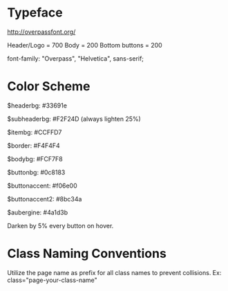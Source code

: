 # Typeface
http://overpassfont.org/

Header/Logo = 700
Body = 200
Bottom buttons = 200

font-family: "Overpass", "Helvetica", sans-serif;


# Color Scheme

$headerbg: #33691e

$subheaderbg: #F2F24D (always lighten 25%)

$itembg: #CCFFD7

$border: #F4F4F4

$bodybg: #FCF7F8

$buttonbg: #0c8183

$buttonaccent: #f06e00

$buttonaccent2: #8bc34a

$aubergine: #4a1d3b


Darken by 5% every button on hover.

# Class Naming Conventions

Utilize the page name as prefix for all class names to prevent collisions.
Ex: class="page-your-class-name"

